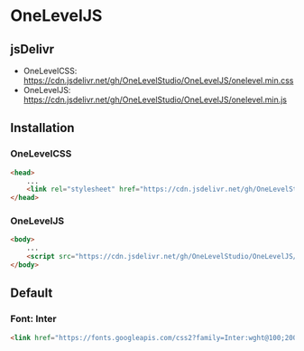 # OneLevelJS

## jsDelivr
* OneLevelCSS: https://cdn.jsdelivr.net/gh/OneLevelStudio/OneLevelJS/onelevel.min.css
* OneLevelJS: https://cdn.jsdelivr.net/gh/OneLevelStudio/OneLevelJS/onelevel.min.js

## Installation
### OneLevelCSS
```html
<head>
    ...
    <link rel="stylesheet" href="https://cdn.jsdelivr.net/gh/OneLevelStudio/OneLevelJS/onelevel.min.css">
</head>
```
### OneLevelJS
```html
<body>
    ...
    <script src="https://cdn.jsdelivr.net/gh/OneLevelStudio/OneLevelJS/onelevel.min.js"></script>
</body>
```
## Default
### Font: Inter
```html
<link href="https://fonts.googleapis.com/css2?family=Inter:wght@100;200;300;400;500;600;700;800;900&display=swap" rel="stylesheet">
```
